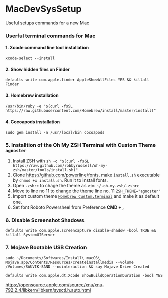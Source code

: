 # MacDevSysSetup
Useful setups commands for a new Mac

### Userful terminal commands for Mac

#### 1. Xcode command line tool installation
`xcode-select --install`

#### 2. Show hidden files on Finder
`defaults write com.apple.finder AppleShowAllFiles YES && killall Finder`

#### 3. Homebrew installation
`/usr/bin/ruby -e "$(curl -fsSL https://raw.githubusercontent.com/Homebrew/install/master/install)"`

#### 4. Cocoapods installation
`sudo gem install -n /usr/local/bin cocoapods`

### 5. Installtion of the Oh My ZSH Terminal with Custom Theme `agnoster`

1. Install ZSH with `sh -c "$(curl -fsSL https://raw.github.com/robbyrussell/oh-my-zsh/master/tools/install.sh)"`
2. Clone  https://github.com/powerline/fonts, make `install.sh` executable by `chmod +x install.sh`. Run it to install fonts.
3. Open `.zshrc` to chage the theme as `vim ~/.oh-my-zsh/.zshrc`
4. Move to line no 11 to change the theme line no. 11 `ZSH_THEME="agnoster"`
5. Import custom theme [`Homebrew Custom.terminal`](https://raw.githubusercontent.com/sauvikdolui/MacDevSysSetup/master/resources/Homebrew%20Custom.terminal) and make it as default one.
6. Set font Roboto Powersheel from Preference **CMD + ,**

### 6. Disable Screenshot Shadows
`defaults write com.apple.screencapture disable-shadow -bool TRUE && killall SystemUIServer`

### 7. Mojave Bootable USB Creation
```
sudo ~/Documents/Softwares/Install\ macOS\ Mojave.app/Contents/Resources/createinstallmedia --volume /Volumes/SAUVIK-SAND --nointeraction && say Mojave Drive Created 
```


`defaults write com.apple.dt.Xcode ShowBuildOperationDuration -bool YES`

https://opensource.apple.com/source/xnu/xnu-792.2.4/libkern/libkern/sysctl.h.auto.html
